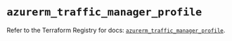# `azurerm_traffic_manager_profile`

Refer to the Terraform Registry for docs: [`azurerm_traffic_manager_profile`](https://registry.terraform.io/providers/hashicorp/azurerm/4.48.0/docs/resources/traffic_manager_profile).
